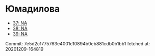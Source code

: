 # Юмадилова
- [37: NA](37.md)
- [38: NA](38.md)
- [39: NA](39.md)

Commit: 7e5d2c1775763e4001c10894b0eb881cdb0b1bb1
 fetched at: 20201209-164819
